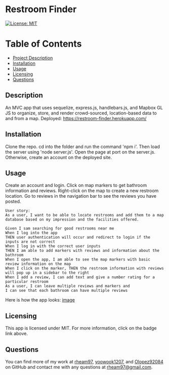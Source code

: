 
  # Restroom Finder

  [![License: MIT](https://img.shields.io/badge/License-MIT-yellow.svg)](https://opensource.org/licenses/MIT)

  # Table of Contents
  * [Project Description](#description)
  * [Installation](#installation)
  * [Usage](#usage)
  * [Licensing](#license)
  * [Questions](#questions)
  
  <a name="description"></a>
  ## Description
  An MVC app that uses sequelize, express.js, handlebars.js, and  Mapbox GL JS to organize, store, and render crowd-sourced, location-based data to and from a map.
  Deployed: https://restroom-finder.herokuapp.com/

  <a name="install"></a>
  ## Installation
  Clone the repo. cd into the folder and run the command 'npm i'. Then load the server using 'node server.js'. Open the page at port on the server.js. Otherwise, create an account on the deployed site.

  <a name="usage"></a>
  ## Usage
  Create an account and login. Click on map markers to get bathroom information and reviews. Right-click on the map to create a new restroom location. Go to reviews in the navigation bar to see the reviews you have posted.

```
User story:
As a user, I want to be able to locate restrooms and add them to a map
database based on my impression and the facilities offered.

```

```
Given I sam searching for good restrooms near me
When I log into the app
THEN user authentication will occur and redirect to login if the inputs are not correct
When I log in with the correct user inputs
THEN I am able to add markers with reviews and information about the bathroom
When I open the app, I am able to see the map markers with basic review information on the map
When I click on the marker, THEN the restroom information with reviews will pop up in a sidebar to the right
When I add a review, I can add text and give a number rating for a particular restroom
As a user, I can leave multiple reviews and markers and
I can see that each bathroom can have multiple reviews
```

Here is how the app looks: [image](screenshot.png)
  <a name="license"></a>
  ## Licensing
  This app is licensed under MIT. For more information, click on the badge link above.

  <a name="questions"></a>
  ## Questions
  You can find more of my work at [rheam97](https://github.com/rheam97), [yoowook1207](https://github.com/yoowook1207), and [Olopez92084](https://github.com/Olopez92084) on GitHub and contact me with any questions
  at rheam97@gmail.com.








